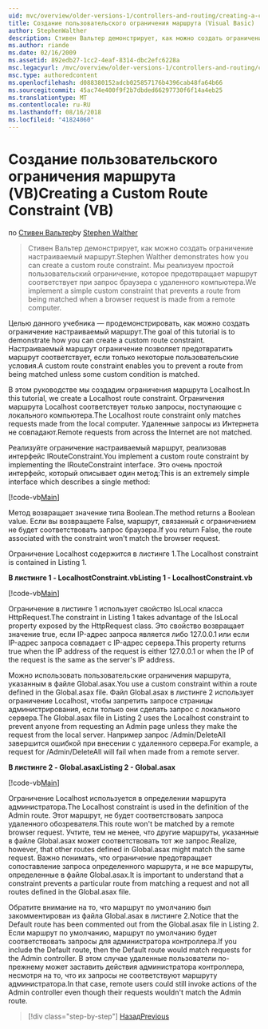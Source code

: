 ```yaml
---
uid: mvc/overview/older-versions-1/controllers-and-routing/creating-a-custom-route-constraint-vb
title: Создание пользовательского ограничения маршрута (Visual Basic) | Документация Майкрософт
author: StephenWalther
description: Стивен Вальтер демонстрирует, как можно создать ограничение настраиваемый маршрут. Мы реализуем простой пользовательский ограничение, которое запрещает маршрут соответствует w...
ms.author: riande
ms.date: 02/16/2009
ms.assetid: 892edb27-1cc2-4eaf-8314-dbc2efc6228a
msc.legacyurl: /mvc/overview/older-versions-1/controllers-and-routing/creating-a-custom-route-constraint-vb
msc.type: authoredcontent
ms.openlocfilehash: d088380152adcb025857176b4396cab48fa64b66
ms.sourcegitcommit: 45ac74e400f9f2b7dbded66297730f6f14a4eb25
ms.translationtype: MT
ms.contentlocale: ru-RU
ms.lasthandoff: 08/16/2018
ms.locfileid: "41824060"
---
```

<a name="creating-a-custom-route-constraint-vb"></a><span data-ttu-id="222ff-104">Создание пользовательского ограничения маршрута (VB)</span><span class="sxs-lookup"><span data-stu-id="222ff-104">Creating a Custom Route Constraint (VB)</span></span>
====================
<span data-ttu-id="222ff-105">по [Стивен Вальтер](https://github.com/StephenWalther)</span><span class="sxs-lookup"><span data-stu-id="222ff-105">by [Stephen Walther](https://github.com/StephenWalther)</span></span>

> <span data-ttu-id="222ff-106">Стивен Вальтер демонстрирует, как можно создать ограничение настраиваемый маршрут.</span><span class="sxs-lookup"><span data-stu-id="222ff-106">Stephen Walther demonstrates how you can create a custom route constraint.</span></span> <span data-ttu-id="222ff-107">Мы реализуем простой пользовательский ограничение, которое предотвращает маршрут соответствует при запрос браузера с удаленного компьютера.</span><span class="sxs-lookup"><span data-stu-id="222ff-107">We implement a simple custom constraint that prevents a route from being matched when a browser request is made from a remote computer.</span></span>


<span data-ttu-id="222ff-108">Целью данного учебника — продемонстрировать, как можно создать ограничение настраиваемый маршрут.</span><span class="sxs-lookup"><span data-stu-id="222ff-108">The goal of this tutorial is to demonstrate how you can create a custom route constraint.</span></span> <span data-ttu-id="222ff-109">Настраиваемый маршрут ограничение позволяет предотвратить маршрут соответствует, если только некоторые пользовательские условия.</span><span class="sxs-lookup"><span data-stu-id="222ff-109">A custom route constraint enables you to prevent a route from being matched unless some custom condition is matched.</span></span>

<span data-ttu-id="222ff-110">В этом руководстве мы создадим ограничения маршрута Localhost.</span><span class="sxs-lookup"><span data-stu-id="222ff-110">In this tutorial, we create a Localhost route constraint.</span></span> <span data-ttu-id="222ff-111">Ограничения маршрута Localhost соответствует только запросы, поступающие с локального компьютера.</span><span class="sxs-lookup"><span data-stu-id="222ff-111">The Localhost route constraint only matches requests made from the local computer.</span></span> <span data-ttu-id="222ff-112">Удаленные запросы из Интернета не совпадают.</span><span class="sxs-lookup"><span data-stu-id="222ff-112">Remote requests from across the Internet are not matched.</span></span>

<span data-ttu-id="222ff-113">Реализуйте ограничение настраиваемый маршрут, реализовав интерфейс IRouteConstraint.</span><span class="sxs-lookup"><span data-stu-id="222ff-113">You implement a custom route constraint by implementing the IRouteConstraint interface.</span></span> <span data-ttu-id="222ff-114">Это очень простой интерфейс, который описывает один метод:</span><span class="sxs-lookup"><span data-stu-id="222ff-114">This is an extremely simple interface which describes a single method:</span></span>

[!code-vb[Main](creating-a-custom-route-constraint-vb/samples/sample1.vb)]

<span data-ttu-id="222ff-115">Метод возвращает значение типа Boolean.</span><span class="sxs-lookup"><span data-stu-id="222ff-115">The method returns a Boolean value.</span></span> <span data-ttu-id="222ff-116">Если вы возвращаете False, маршрут, связанный с ограничением не будет соответствовать запрос браузера.</span><span class="sxs-lookup"><span data-stu-id="222ff-116">If you return False, the route associated with the constraint won't match the browser request.</span></span>

<span data-ttu-id="222ff-117">Ограничение Localhost содержится в листинге 1.</span><span class="sxs-lookup"><span data-stu-id="222ff-117">The Localhost constraint is contained in Listing 1.</span></span>

<span data-ttu-id="222ff-118">**В листинге 1 - LocalhostConstraint.vb**</span><span class="sxs-lookup"><span data-stu-id="222ff-118">**Listing 1 - LocalhostConstraint.vb**</span></span>

[!code-vb[Main](creating-a-custom-route-constraint-vb/samples/sample2.vb)]

<span data-ttu-id="222ff-119">Ограничение в листинге 1 использует свойство IsLocal класса HttpRequest.</span><span class="sxs-lookup"><span data-stu-id="222ff-119">The constraint in Listing 1 takes advantage of the IsLocal property exposed by the HttpRequest class.</span></span> <span data-ttu-id="222ff-120">Это свойство возвращает значение true, если IP-адрес запроса является либо 127.0.0.1 или если IP-адрес запроса совпадает с IP-адрес сервера.</span><span class="sxs-lookup"><span data-stu-id="222ff-120">This property returns true when the IP address of the request is either 127.0.0.1 or when the IP of the request is the same as the server's IP address.</span></span>

<span data-ttu-id="222ff-121">Можно использовать пользовательские ограничения маршрута, указанным в файле Global.asax.</span><span class="sxs-lookup"><span data-stu-id="222ff-121">You use a custom constraint within a route defined in the Global.asax file.</span></span> <span data-ttu-id="222ff-122">Файл Global.asax в листинге 2 использует ограничение Localhost, чтобы запретить запросе страницы администрирования, если только они сделать запрос с локального сервера.</span><span class="sxs-lookup"><span data-stu-id="222ff-122">The Global.asax file in Listing 2 uses the Localhost constraint to prevent anyone from requesting an Admin page unless they make the request from the local server.</span></span> <span data-ttu-id="222ff-123">Например запрос /Admin/DeleteAll завершится ошибкой при внесении с удаленного сервера.</span><span class="sxs-lookup"><span data-stu-id="222ff-123">For example, a request for /Admin/DeleteAll will fail when made from a remote server.</span></span>

<span data-ttu-id="222ff-124">**В листинге 2 - Global.asax**</span><span class="sxs-lookup"><span data-stu-id="222ff-124">**Listing 2 - Global.asax**</span></span>

[!code-vb[Main](creating-a-custom-route-constraint-vb/samples/sample3.vb)]

<span data-ttu-id="222ff-125">Ограничение Localhost используется в определении маршрута администратора.</span><span class="sxs-lookup"><span data-stu-id="222ff-125">The Localhost constraint is used in the definition of the Admin route.</span></span> <span data-ttu-id="222ff-126">Этот маршрут, не будет соответствовать запроса удаленного обозревателя.</span><span class="sxs-lookup"><span data-stu-id="222ff-126">This route won't be matched by a remote browser request.</span></span> <span data-ttu-id="222ff-127">Учтите, тем не менее, что другие маршруты, указанные в файле Global.asax может соответствовать тот же запрос.</span><span class="sxs-lookup"><span data-stu-id="222ff-127">Realize, however, that other routes defined in Global.asax might match the same request.</span></span> <span data-ttu-id="222ff-128">Важно понимать, что ограничение предотвращает сопоставление запроса определенного маршрута, и не все маршруты, определенные в файле Global.asax.</span><span class="sxs-lookup"><span data-stu-id="222ff-128">It is important to understand that a constraint prevents a particular route from matching a request and not all routes defined in the Global.asax file.</span></span>

<span data-ttu-id="222ff-129">Обратите внимание на то, что маршрут по умолчанию был закомментирован из файла Global.asax в листинге 2.</span><span class="sxs-lookup"><span data-stu-id="222ff-129">Notice that the Default route has been commented out from the Global.asax file in Listing 2.</span></span> <span data-ttu-id="222ff-130">Если маршрут по умолчанию, маршрут по умолчанию будет соответствовать запросы для администратора контроллера.</span><span class="sxs-lookup"><span data-stu-id="222ff-130">If you include the Default route, then the Default route would match requests for the Admin controller.</span></span> <span data-ttu-id="222ff-131">В этом случае удаленные пользователи по-прежнему может заставить действия администратора контроллера, несмотря на то, что их запросы не соответствуют маршруту администратора.</span><span class="sxs-lookup"><span data-stu-id="222ff-131">In that case, remote users could still invoke actions of the Admin controller even though their requests wouldn't match the Admin route.</span></span>

> [!div class="step-by-step"]
> [<span data-ttu-id="222ff-132">Назад</span><span class="sxs-lookup"><span data-stu-id="222ff-132">Previous</span></span>](creating-a-route-constraint-vb.md)
